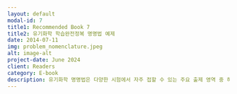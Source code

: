 ```yaml
---
layout: default
modal-id: 7
title1: Recommended Book 7
title2: 유기화학 학습완전정복 명명법 예제
date: 2014-07-11
img: problem_nomenclature.jpeg
alt: image-alt
project-date: June 2024
client: Readers
category: E-book
description: 유기화학 명명법은 다양한 시험에서 자주 접할 수 있는 주요 출제 영역 중 하나로, 유기화학의 근본을 이해하는 데 필수적인 요소입니다. 이러한 중요성에도 불구하고, 유기화학 명명법을 충분히 이해하고 활용하지 못하는 경우가 많습니다. 특히 유기화학 분야에 대한 교육 자료에서 종종 명명법의 예제가 충분히 제공되지 않아, 카르복실산이나 아민 같은 복잡한 구조의 유기 분자들의 명명법을 정확히 이해하고 숙지하지 못하는 경우가 흔합니다.<br/><br/>이러한 문제를 해결하기 위해, 저는 유기화학 명명법을 보다 체계적이고 심층적으로 학습할 수 있도록 돕는 새로운 접근 방식을 제안하고자 합니다. 우선 명명법의 이론적 배경과 함께 다양한 단원별 명명법 예제들을 소개하고, 더 나아가 알고리즘을 활용하여 자동으로 명명법 예제를 생성할 수 있는 프로그램을 개발했습니다. 이 프로그램은 유기화학을 공부하는 학생들에게 총 3,263개의 실제 예제들을 제공함으로써, 보다 실용적이고 직관적인 학습이 가능하도록 돕습니다. 실제로 예제들을 생성하는 데 사용된 소스 코드도 제공하여, 가히 무한하다고 할 수 있는 명명법 예제들을 직접 생성해 보실 수도 있습니다.<br/><br/>마지막으로, 이 책을 구매하신 독자들께는 추가적인 혜택을 제공하고자 합니다. 책을 구매하신 후 영수증을 nate9389@gmail.com으로 보내주시면, 추가 강의 자료와 함께 10만 개의 명명법 예제를 포함한 다양한 문제 세트를 제공해 드릴 예정입니다. 이는 유기화학 명명법을 더 깊이 있게 학습하고자 하는 분들에게 큰 도움이 될 것입니다. 이와 같은 자료들을 통해 유기화학의 복잡한 개념들을 보다 쉽게 이해하고 활용할 수 있기를 바랍니다.<br/><br/>Author | Jeongbin Park<br/><br/>Editor | EUNJOLEE, Jeongbin Park<br/><br/>Cover Design | EUNJOLEE<br/><br/>Publisher | EUNJOLEE<br/><br/>Date of Publication | June 25, 2024<br/><br/>Price | 8,000 KRW<br/><br/>관련 키워드 | 자연, 과학, 자연과학, 유기화학, 명명법
---
```

